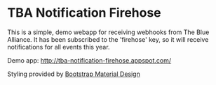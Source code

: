 # TBA Notification Firehose

This is a simple, demo webapp for receiving webhooks from The Blue Alliance. It has been subscribed to the 'firehose' key, so it will receive notifications for all events this year.

Demo app: http://tba-notification-firehose.appspot.com/

Styling provided by [Bootstrap Material Design](http://fezvrasta.github.io/bootstrap-material-design)
